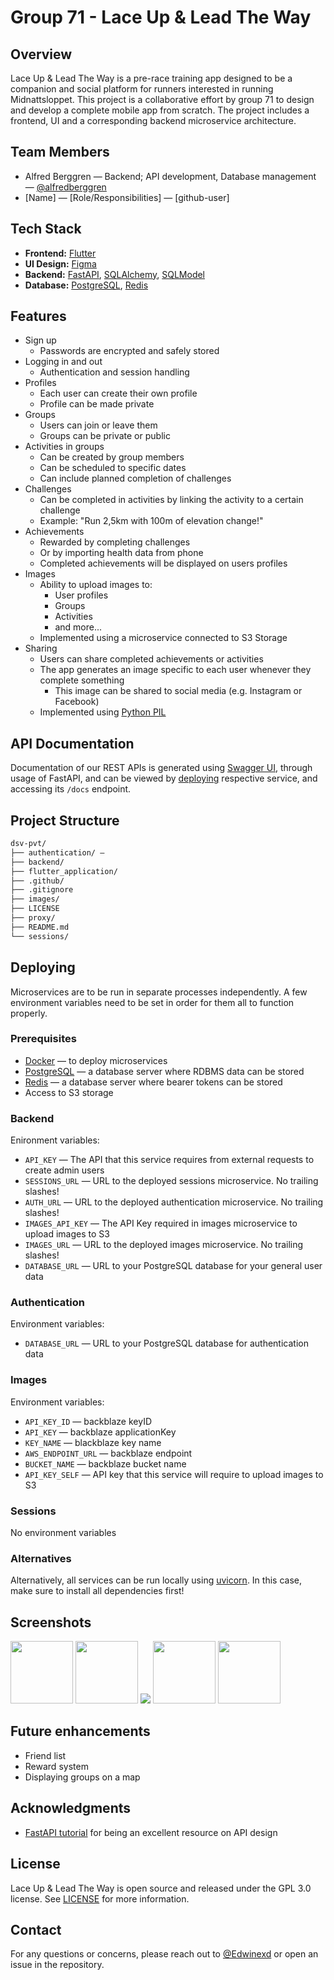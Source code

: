 # Group 71 - Lace Up & Lead The Way

## Overview

Lace Up & Lead The Way is a pre-race training app designed to be a companion and social platform for runners interested in running Midnattsloppet. This project is a collaborative effort by group 71 to design and develop a complete mobile app from scratch. The project includes a frontend, UI and a corresponding backend microservice architecture.

## Team Members

- Alfred Berggren — Backend; API development, Database management — [@alfredberggren](https://github.com/alfredberggren)
- [Name] — [Role/Responsibilities] — [github-user]

## Tech Stack

- **Frontend:** [Flutter](https://flutter.dev/)
- **UI Design:** [Figma](https://www.figma.com)
- **Backend:** [FastAPI](https://github.com/tiangolo/fastapi), [SQLAlchemy](https://www.sqlalchemy.org/), [SQLModel](https://github.com/tiangolo/sqlmodel)
- **Database:** [PostgreSQL](https://www.postgresql.org/), [Redis](https://redis.io/)

## Features

- Sign up
  - Passwords are encrypted and safely stored
- Logging in and out
  - Authentication and session handling
- Profiles
  - Each user can create their own profile
  - Profile can be made private
- Groups
  - Users can join or leave them
  - Groups can be private or public
- Activities in groups
  - Can be created by group members
  - Can be scheduled to specific dates
  - Can include planned completion of challenges
- Challenges
  - Can be completed in activities by linking the activity to a certain challenge
  - Example: "Run 2,5km with 100m of elevation change!"
- Achievements
  - Rewarded by completing challenges
  - Or by importing health data from phone
  - Completed achievements will be displayed on users profiles
- Images
  - Ability to upload images to:
    - User profiles
    - Groups
    - Activities
    - and more...
  - Implemented using a microservice connected to S3 Storage
- Sharing
  - Users can share completed achievements or activities
  - The app generates an image specific to each user whenever they complete something
    - This image can be shared to social media (e.g. Instagram or Facebook)
  - Implemented using [Python PIL](https://pypi.org/project/pillow/)

## API Documentation
Documentation of our REST APIs is generated using [Swagger UI](https://github.com/swagger-api/swagger-ui), through usage of FastAPI, and can be viewed by [deploying](#deploying) respective service, and accessing its ```/docs``` endpoint.

## Project Structure
```bash
dsv-pvt/
├── authentication/ — 
├── backend/
├── flutter_application/
├── .github/
├── .gitignore
├── images/
├── LICENSE
├── proxy/
├── README.md
└── sessions/
```
## Deploying
Microservices are to be run in separate processes independently.
A few environment variables need to be set in order for them all to function properly.

### Prerequisites
- [Docker](https://www.docker.com/) — to deploy microservices
- [PostgreSQL](https://www.postgresql.org/) — a database server where RDBMS data can be stored
- [Redis](https://redis.io/) — a database server where bearer tokens can be stored
- Access to S3 storage

### Backend
Enironment variables:
- `API_KEY` — The API that this service requires from external requests to create admin users
- `SESSIONS_URL` — URL to the deployed sessions microservice. No trailing slashes!
- `AUTH_URL` — URL to the deployed authentication microservice. No trailing slashes!
- `IMAGES_API_KEY` — The API Key required in images microservice to upload images to S3
- `IMAGES_URL` — URL to the deployed images microservice. No trailing slashes!
- `DATABASE_URL` — URL to your PostgreSQL database for your general user data


### Authentication
Environment variables:
- `DATABASE_URL` — URL to your PostgreSQL database for authentication data


### Images
Environment variables:
- `API_KEY_ID` — backblaze keyID
- `API_KEY` — backblaze applicationKey
- `KEY_NAME` — blackblaze key name
- `AWS_ENDPOINT_URL` — backblaze endpoint 
- `BUCKET_NAME` — backblaze bucket name
- `API_KEY_SELF` — API key that this service will require to upload images to S3


### Sessions
No environment variables


### Alternatives
Alternatively, all services can be run locally using [uvicorn](https://www.uvicorn.org/). In this case, make sure to install all dependencies first!

## Screenshots
<img src="screenshots/signin.png?raw=true" width="100">
<img src="screenshots/dash.png?raw=true" width="100">
<img src="screenshots/profile.png?raw=true width="100">
<img src="screenshots/groups.png?raw=true" width="100">
<img src="screenshots/challenges.png?raw=true" width="100">

## Future enhancements
- Friend list
- Reward system
- Displaying groups on a map

## Acknowledgments
- [FastAPI tutorial](https://fastapi.tiangolo.com/tutorial/) for being an excellent resource on API design

## License

Lace Up & Lead The Way is open source and released under the GPL 3.0 license. See [LICENSE](https://github.com/Edwinexd/dsv-pvt/blob/master/LICENSE) for more information.

## Contact

For any questions or concerns, please reach out to [@Edwinexd](https://github.com/Edwinexd) or open an issue in the repository.

